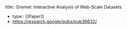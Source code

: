 title:: Dremel: Interactive Analysis of Web-Scale Datasets

- type:: [[Paper]]
- https://research.google/pubs/pub36632/